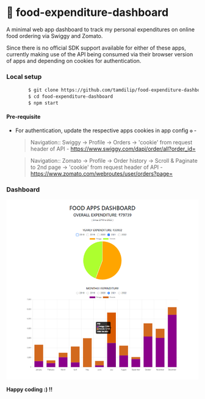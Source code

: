 # 🍔 food-expenditure-dashboard
A minimal web app dashboard to track my personal expenditures on online food ordering via Swiggy and Zomato.

Since there is no official SDK support available for either of these apps, currently making use of the API being consumed via their browser version of apps and depending on cookies for authentication. 


### Local setup

```sh
        $ git clone https://github.com/tamdilip/food-expenditure-dashboard.git
        $ cd food-expenditure-dashboard
        $ npm start
```

#### Pre-requisite
* For authentication, update the respective apps cookies in app config `⚙️` - 
    
    > Navigation:: Swiggy -> Profile -> Orders -> 'cookie' from request header of API - https://www.swiggy.com/dapi/order/all?order_id=
    
    > Navigation:: Zomato -> Profile -> Order history -> Scroll & Paginate to 2nd page -> 'cookie' from request header of API - https://www.zomato.com/webroutes/user/orders?page=


### Dashboard
![Image of dashboard](https://raw.githubusercontent.com/tamdilip/food-expenditure-dashboard/main/docs/dashboard.png)

**Happy coding :) !!**
